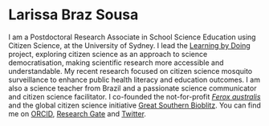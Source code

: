 # Larissa Braz Sousa

I am a Postdoctoral Research Associate in School Science Education using Citizen Science, at the University of Sydney. I lead the [Learning by Doing](https://lbdscience.com) project, exploring citizen science as an approach to science democratisation, making scientific research more accessible and understandable. My recent research focused on citizen science mosquito surveillance to enhance public health literacy and education outcomes. I am also a science teacher from Brazil and a passionate science communicator and citizen science facilitator. I co-founded the not-for-profit [_Ferox australis_](https://www.feroxaustralis.org) and the global citizen science initiative [Great Southern Bioblitz](https://www.greatsouthernbioblitz.org). You can find me on [ORCID](https://orcid.org/my-orcid?orcid=0000-0003-4330-4277), [Research Gate](https://www.researchgate.net/profile/Larissa-Braz-Sousa) and [Twitter](https://twitter.com/LarissaBrazSous).
